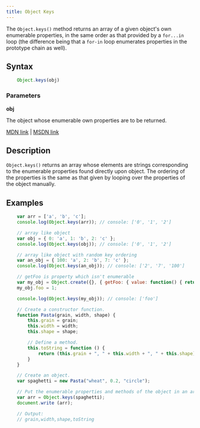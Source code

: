 ```yaml
---
title: Object Keys
---
```

The `Object.keys()` method returns an array of a given object's own enumerable properties, in the same order as that provided by a `for...in` loop (the difference being that a `for-in` loop enumerates properties in the prototype chain as well).

## Syntax

```js
    Object.keys(obj)
```

### Parameters

**obj**

The object whose enumerable own properties are to be returned.

<a href='https://developer.mozilla.org/en-US/docs/Web/JavaScript/Reference/Global_Objects/Object/keys' target='_blank' rel='nofollow'>MDN link</a> | <a href='https://msdn.microsoft.com/en-us/LIBRary/ff688127%28v=vs.94%29.aspx' target='_blank' rel='nofollow'>MSDN link</a>

## Description

`Object.keys()` returns an array whose elements are strings corresponding to the enumerable properties found directly upon object. The ordering of the properties is the same as that given by looping over the properties of the object manually.

## Examples

```js
    var arr = ['a', 'b', 'c'];
    console.log(Object.keys(arr)); // console: ['0', '1', '2']

    // array like object
    var obj = { 0: 'a', 1: 'b', 2: 'c' };
    console.log(Object.keys(obj)); // console: ['0', '1', '2']

    // array like object with random key ordering
    var an_obj = { 100: 'a', 2: 'b', 7: 'c' };
    console.log(Object.keys(an_obj)); // console: ['2', '7', '100']

    // getFoo is property which isn't enumerable
    var my_obj = Object.create({}, { getFoo: { value: function() { return this.foo; } } });
    my_obj.foo = 1;

    console.log(Object.keys(my_obj)); // console: ['foo']

    // Create a constructor function.
    function Pasta(grain, width, shape) {
        this.grain = grain;
        this.width = width;
        this.shape = shape;

        // Define a method.
        this.toString = function () {
            return (this.grain + ", " + this.width + ", " + this.shape);
        }
    }

    // Create an object.
    var spaghetti = new Pasta("wheat", 0.2, "circle");

    // Put the enumerable properties and methods of the object in an array.
    var arr = Object.keys(spaghetti);
    document.write (arr);

    // Output:
    // grain,width,shape,toString
```

